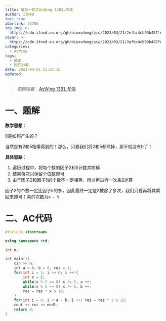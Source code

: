 ```yaml
---
title: 每日一题之AcWing 1381.阶乘
author: ITNXD
toc: true
abbrlink: 33788
top_img: >-
  https://cdn.itnxd.eu.org/gh/niuxvdong/pic/2021/03/21/2efbc4cb93b487fd05b4faaa113a1b7d.png
cover: >-
  https://cdn.itnxd.eu.org/gh/niuxvdong/pic/2021/03/21/2efbc4cb93b487fd05b4faaa113a1b7d.png
categories:
  - AcWing
tags:
  - 数论
  - 因式分解
date: 2021-04-01 11:23:15
updated:
---
```








> 题目链接：[AcWing 1381. 阶乘](https://www.acwing.com/problem/content/1383/)





# 一、题解



**数学思想：**



0是如何产生的？



当然是有2和5相乘得到的！那么，只要我们将2和5都除掉，那不就没有0了！



**具体思路：**

1. 遍历过程中，将每个数的因子2和5计数并除掉
2. 结果每次只保留个位数即可
3. 由于因子2和因子5的个数不一定相等，所以再进行一次乘2运算



因子2的个数一定比因子5的多，因此最终一定是2被除了多次，我们只要再将其乘回来即可！乘的次数为`a - b`















# 二、AC代码





```c++
#include <iostream>

using namespace std;

int n;

int main(){
    cin >> n;
    int a = 0, b = 0, res = 1;
    for(int i = 1; i <= n; i ++){
        int x = i;
        while(x % 2 == 0) x /= 2, a ++;
        while(x % 5 == 0) x /= 5, b ++;
        res = res * x % 10;
    }
    for(int i = 0; i < a - b; i ++) res = res * 2 % 10;
    cout << res << endl;
    return 0;
}
```

